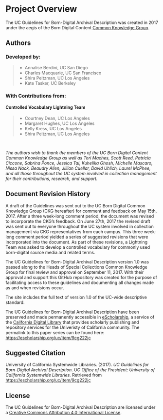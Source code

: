 # Project Overview
The UC Guidelines for Born-Digital Archival Description was created in 2017 under the aegis of the Born Digital Content [Common Knowledge Group](http://libraries.universityofcalifornia.edu/ckg).  

## Authors 

###  Developed by:
  >*   Annalise Berdini, UC San Diego
  >*   Charles Macquarie, UC San Francisco
  >*   Shira Peltzman, UC Los Angeles
  >*   Kate Tasker, UC Berkeley

### With Contributions from:
#### Controlled Vocabulary Lightning Team
  >*   Courtney Dean, UC Los Angeles
  >*   Margaret Hughes, UC Los Angeles
  >*   Kelly Kress, UC Los Angeles  
  >*   Shira Peltzman, UC Los Angeles  

<br />

_The authors wish to thank the members of the UC Born Digital Content Common Knowledge Group as well as Tori Maches, Scott Reed, Patricia Ciccone, Sabrina Ponce, Jessica Tai, Kuhelika Ghosh, Michelle Mascaro, Nissa Nack, Beaudry Allen, Jillian Cuellar, David Uhlich, Laurel McPhee, and all those throughout the UC system involved in collection management for their contributions, research, and support._
<br />

## Document Revision History
A draft of the Guidelines was sent out to the UC Born Digital Common Knowledge Group (CKG hereafter) for comment and feedback on May 15th, 2017. After a three week-long comment period, the document was revised to incorporate the CKG’s feedback. On June 27th, 2017 the revised draft was sent out to everyone throughout the UC system involved in collection management via CKG representatives from each campus. This three week-long comment period yielded a series of suggested revisions that were incorporated into the document. As part of these revisions, a Lightning Team was asked to develop a controlled vocabulary for commonly used born-digital source media and related terms. 

The UC Guidelines for Born-Digital Archival Description version 1.0 was passed along to the Heads of Special Collections Common Knowledge Group for final review and approval on September 11, 2017. With their approval and support this GitHub repository was created for the purpose of facilitating access to these guidelines and documenting all changes made as and when revisions occur.
<br />

The site includes the full text of version 1.0 of the UC-wide descriptive standard.
<br />

The UC Guidelines for Born-Digital Archival Description have been preserved and made permanently accessible in [eScholarship](https://escholarship.org/), a service of the [California Digital Library](https://www.cdlib.org/) that provides scholarly publishing and repository services for the Univeristy of California community. The permalink to this paper series can be found here: https://escholarship.org/uc/item/9cg222jc

## Suggested Citation
University of California Systemwide Libraries. (2017). _UC Guidelines for Born-Digital Archival Description. UC Office of the President: University of California Systemwide Libraries._ Retrieved from https://escholarship.org/uc/item/9cg222jc

## License
The UC Guidelines for Born-Digital Archival Description are licensed under a [Creative Commons Attribution 4.0 International License](http://creativecommons.org/licenses/by/4.0/).
